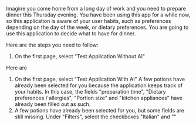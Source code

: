 Imagine you come home from a long day of work and you need to prepare dinner this Thursday evening. You have been using this app for a while now, so this application is aware of your user habits, such as preferences depending on the day of the week, or dietary preferences. You are going to use this application to decide what to have for dinner. 

Here are the steps you need to follow:
1. On the first page, select "Test Application Without AI"



Here are
1. On the first page, select "Test Application With AI"
A few potions have already been selected for you because the application keeps track of your habits. In this case, the fields "preparation time", "Dietary preferences / allergies", "Portion size" and "kitchen appliances" have already been filled out as such.
1. A few potions have already been selected for you, but some fields are still missing. Under "Filters", select the checkboxes "Italian" and ""